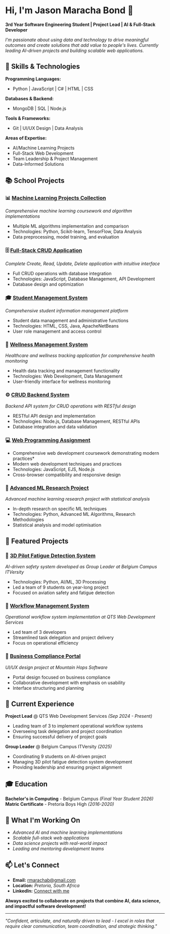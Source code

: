 # Hi, I'm Jason Maracha Bond 👋

**3rd Year Software Engineering Student | Project Lead | AI & Full-Stack Developer**

*I'm passionate about using data and technology to drive meaningful outcomes and create solutions that add value to people's lives. Currently leading AI-driven projects and building scalable web applications.*

## **🚀 Skills & Technologies**

**Programming Languages:**
- Python | JavaScript | C# | HTML | CSS

**Databases & Backend:**
- MongoDB | SQL | Node.js

**Tools & Frameworks:**
- Git | UI/UX Design | Data Analysis

**Areas of Expertise:**
- AI/Machine Learning Projects
- Full-Stack Web Development
- Team Leadership & Project Management
- Data-Informed Solutions

## **📚 School Projects**

### 📊 [Machine Learning Projects Collection](https://github.com/AnnMariDB/MLG382-Projects)
*Comprehensive machine learning coursework and algorithm implementations*
- Multiple ML algorithms implementation and comparison
- Technologies: Python, Scikit-learn, TensorFlow, Data Analysis
- Data preprocessing, model training, and evaluation

### 🗄️ [Full-Stack CRUD Application](https://github.com/EaglesNest-01/CRUD-APP)
*Complete Create, Read, Update, Delete application with intuitive interface*
- Full CRUD operations with database integration
- Technologies: JavaScript, Database Management, API Development
- Database design and optimization

### 🎓 [Student Management System](https://github.com/EaglesNest-01/StudentManagementPortal_M1)
*Comprehensive student information management platform*
- Student data management and administrative functions
- Technologies: HTML, CSS, Java, ApacheNetBeans
- User role management and access control

### 🏥 [Wellness Management System](https://github.com/EaglesNest-01/WellnessManageme...)
*Healthcare and wellness tracking application for comprehensive health monitoring*
- Health data tracking and management functionality
- Technologies: Web Development, Data Management
- User-friendly interface for wellness monitoring

### ⚙️ [CRUD Backend System](https://github.com/EaglesNest-01/crud-app-backend)
*Backend API system for CRUD operations with RESTful design*
- RESTful API design and implementation
- Technologies: Node.js, Database Management, RESTful APIs
- Database integration and data validation

### 💻 [Web Programming Assignment](https://github.com/jaderiley/WPR-Assignment)
- Comprehensive web development coursework demonstrating modern practices*
- Modern web development techniques and practices
- Technologies: JavaScript, EJS, Node.js 
- Cross-browser compatibility and responsive design

### 🔬 [Advanced ML Research Project](https://github.com/AnnMariDB/MLG382-Project-Nr-2)
*Advanced machine learning research project with statistical analysis*
- In-depth research on specific ML techniques
- Technologies: Python, Advanced ML Algorithms, Research Methodologies
- Statistical analysis and model optimisation

## **📂 Featured Projects**

### 🤖 [3D Pilot Fatigue Detection System](https://github.com/username/pilot-fatigue-detection)
*AI-driven safety system developed as Group Leader at Belgium Campus ITVersity*
- Technologies: Python, AI/ML, 3D Processing
- Led a team of 9 students on year-long project
- Focused on aviation safety and fatigue detection

### 💼 [Workflow Management System](https://cleandrive.co.za)
*Operational workflow system implementation at QTS Web Development Services*
- Led team of 3 developers
- Streamlined task delegation and project delivery
- Focus on operational efficiency

### 🎨 [Business Compliance Portal](https://github.com/username/compliance-portal)
*UI/UX design project at Mountain Hops Software*
- Portal design focused on business compliance
- Collaborative development with emphasis on usability
- Interface structuring and planning

## **💼 Current Experience**

**Project Lead** @ QTS Web Development Services *(Sep 2024 - Present)*
- Leading team of 3 to implement operational workflow systems
- Overseeing task delegation and project coordination
- Ensuring successful delivery of project goals

**Group Leader** @ Belgium Campus ITVersity *(2025)*
- Coordinating 9 students on AI-driven project
- Managing 3D pilot fatigue detection system development
- Providing leadership and ensuring project alignment

## **🎓 Education**

**Bachelor's in Computing** - Belgium Campus *(Final Year Student 2026)*
**Matric Certificate** - Pretoria Boys High *(2016-2020)*

## **🌟 What I'm Working On**

- *Advanced AI and machine learning implementations*
- *Scalable full-stack web applications*
- *Data science projects with real-world impact*
- *Leading and mentoring development teams*

## **📫 Let's Connect**

- **Email:** rmarachab@gmail.com
- **Location:** *Pretoria, South Africa*
- **LinkedIn:** [Connect with me](https://www.linkedin.com/in/jason-maracha-bond-a39760255/)

**Always excited to collaborate on projects that combine AI, data science, and impactful software development!**

---
*"Confident, articulate, and naturally driven to lead - I excel in roles that require clear communication, team coordination, and strategic thinking."*
